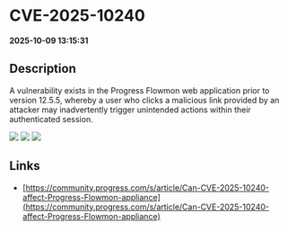 # CVE-2025-10240

**2025-10-09 13:15:31**

## Description
A vulnerability exists in the Progress Flowmon web application prior to version 12.5.5, whereby a user who clicks a malicious link provided by an attacker may inadvertently trigger unintended actions within their authenticated session.

![](https://img.shields.io/static/v1?label=Score&message=8.8&color=red)
![](https://img.shields.io/static/v1?label=Severity&message=HIGH&color=red)
![](https://img.shields.io/static/v1?label=CWE&message=XSS&color=green)

## Links
- [https://community.progress.com/s/article/Can-CVE-2025-10240-affect-Progress-Flowmon-appliance](https://community.progress.com/s/article/Can-CVE-2025-10240-affect-Progress-Flowmon-appliance)
